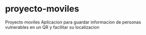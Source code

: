 # proyecto-moviles
Proyecto moviles
Aplicacion para guardar informacion de personas vulnerables en un QR y facilitar su localizacion
